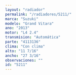 ```yaml
---
layout: "radiador"
permalink: "/radiadores/5211/"
marca: "Suzuki"
modelo: "Grand Vitara"
ano: "2013"
motor: "L4 2.4"
transmision: "Automática"
parte: "4113136"
clima: "Con clima"
alto: "11 7/16"
ancho: "27 3/16"
observaciones: ""
id: "5211"
---
```


